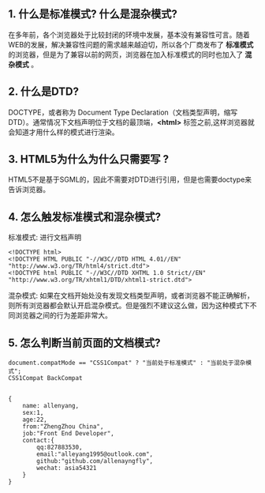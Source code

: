 ## 1. 什么是标准模式? 什么是混杂模式?

在多年前，各个浏览器处于比较封闭的环境中发展，基本没有兼容性可言。随着WEB的发展，解决兼容性问题的需求越来越迫切，所以各个厂商发布了 **标准模式** 的浏览器，但是为了兼容以前的网页，浏览器在加入标准模式的同时也加入了 **混杂模式** 。

## 2. 什么是DTD?

DOCTYPE，或者称为 Document Type Declaration（文档类型声明，缩写 DTD）。通常情况下文档声明位于文档的最顶端，**<html\>** 标签之前,这样浏览器就会知道才用什么样的模式进行渲染。

## 3. HTML5为什么为什么只需要写 <!DOCTYPE HTML>?

HTML5不是基于SGML的，因此不需要对DTD进行引用，但是也需要doctype来告诉浏览器。

## 4. 怎么触发标准模式和混杂模式?

标准模式: 进行文档声明 
    
    <!DOCTYPE html>
    <!DOCTYPE HTML PUBLIC "-//W3C//DTD HTML 4.01//EN" "http://www.w3.org/TR/html4/strict.dtd">
    <!DOCTYPE html PUBLIC "-//W3C//DTD XHTML 1.0 Strict//EN" "http://www.w3.org/TR/xhtml1/DTD/xhtml1-strict.dtd">

混杂模式: 如果在文档开始处没有发现文档类型声明，或者浏览器不能正确解析，则所有浏览器都会默认开启混杂模式。但是强烈不建议这么做，因为这种模式下不同浏览器之间的行为差距非常大。

## 5. 怎么判断当前页面的文档模式?

    document.compatMode == "CSS1Compat" ? "当前处于标准模式" : "当前处于混杂模式";
    CSS1Compat BackCompat


    {
        name: allenyang,
        sex:1,
        age:22,
        from:"ZhengZhou China",
        job:"Front End Developer",
        contact:{
            qq:827883530,
            email:"alleyang1995@outlook.com",
            github:"github.com/allenayngfly",
            wechat: asia54321
        }
    }
